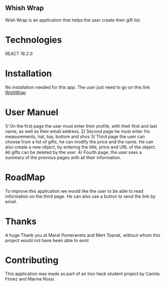 ## Whish Wrap 
Wish Wrap is an application that helps the user create their gift list.

# Technologies 
REACT 18.2.0

# Installation 
No installation needed for this app. 
The user just need to go on this link [WishWrap](http://https://wishwrap.netlify.app/)

# User Manuel 
1/ On the first page the user must enter their profile, with their first and last name, as well as their email address.
2/ Second page he must enter his measurements, hat, top, bottom and shos
3/ Third page the user can choose from a list of gifts, he can modify the price and the name. He can also create a new object, by entering the title, price and URL of the object. 
All gifts can be deleted by the user. 
4/ Fourth page, the user sees a summary of the previous pages with all their information. 

# RoadMap 
To improve this application we would like the user to be able to read information on the third page.
He can also use a button to send the link by email.

# Thanks 
A huge Thank you at Marat Pomeranets and Mert Toprak, without whom this project would not have been able to exist

# Contributing 
This application was made as part of an Iron hack student project by Camila Florez and Marine Rossi. 
